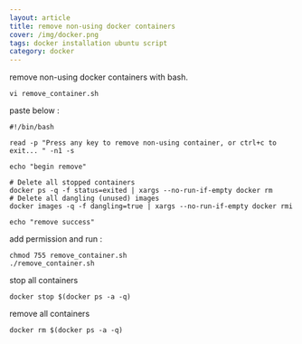 ```yaml
---
layout: article
title: remove non-using docker containers
cover: /img/docker.png
tags: docker installation ubuntu script
category: docker
---
```


remove non-using docker containers with bash.

```
vi remove_container.sh
```

paste below :

```
#!/bin/bash

read -p "Press any key to remove non-using container, or ctrl+c to exit... " -n1 -s

echo "begin remove"

# Delete all stopped containers
docker ps -q -f status=exited | xargs --no-run-if-empty docker rm
# Delete all dangling (unused) images
docker images -q -f dangling=true | xargs --no-run-if-empty docker rmi

echo "remove success"
```

add permission and run :

```
chmod 755 remove_container.sh
./remove_container.sh
```

stop all containers

```
docker stop $(docker ps -a -q)
```

remove all containers

```
docker rm $(docker ps -a -q)
```
